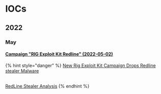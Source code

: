 # IOCs

## 2022

### May

#### [Campaign "RIG Exploit Kit Redline" (2022-05-02)](https://otx.alienvault.com/pulse/6270484ec755b1f25221df5c)

{% hint style="danger" %}
[New Rig Exploit Kit Campaign Drops Redline stealer Malware](https://latesthackingnews.com/2022/05/02/new-rig-exploit-kit-campaign-drops-redline-stealer-malware/)

\
[RedLine Stealer Analysis](https://www.bitdefender.com/files/News/CaseStudies/study/415/Bitdefender-PR-Whitepaper-RedLine-creat6109-en-EN.pdf)
{% endhint %}
